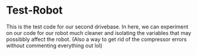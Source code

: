# Test-Robot
This is the test code for our second drivebase.
In here, we can experiment on our code for our robot much cleaner and isolating the variables that may possibbly affect the robot.
(Also a way to get rid of the compressor errors without commenting everything out lol)
